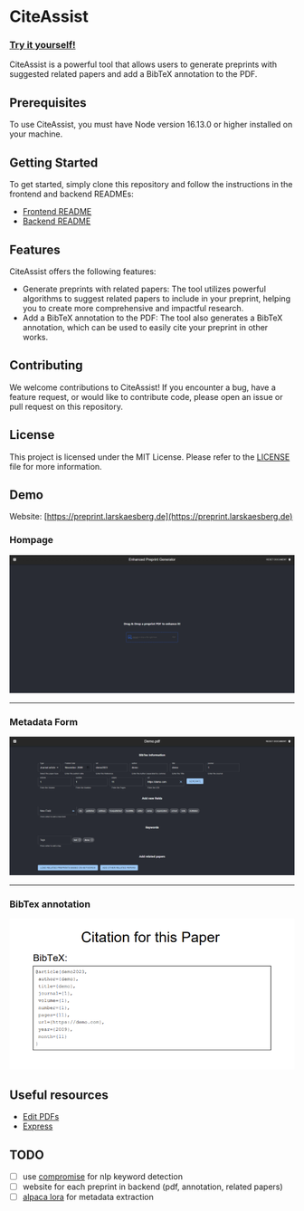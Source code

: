 # CiteAssist

### [Try it yourself!](https://preprint.larskaesberg.de/)

CiteAssist is a powerful tool that allows users to generate preprints with suggested related papers and add a BibTeX annotation to the PDF.

## Prerequisites

To use CiteAssist, you must have Node version 16.13.0 or higher installed on your machine.

## Getting Started

To get started, simply clone this repository and follow the instructions in the frontend and backend READMEs:

 - [Frontend README](frontend/README.md)
 - [Backend README](backend/README.md)

## Features

CiteAssist offers the following features:

 - Generate preprints with related papers: The tool utilizes powerful algorithms to suggest related papers to include in your preprint, helping you to create more comprehensive and impactful research.
 - Add a BibTeX annotation to the PDF: The tool also generates a BibTeX annotation, which can be used to easily cite your preprint in other works.

## Contributing

We welcome contributions to CiteAssist! If you encounter a bug, have a feature request, or would like to contribute code, please open an issue or pull request on this repository.

## License 

This project is licensed under the MIT License. Please refer to the [LICENSE](COPYING) file for more information.

## Demo
Website: [https://preprint.larskaesberg.de](https://preprint.larskaesberg.de)
### Hompage
![EPG-Demo1.png](pictures%2FEPG-Demo1.png)

-----
### Metadata Form
![EPG-Demo3.png](pictures%2FEPG-Demo3.png)

-----
### BibTex annotation
![EPG-Demo4.png](pictures%2FEPG-Demo4.png)

## Useful resources

 - [Edit PDFs](https://pdf-lib.js.org/)
 - [Express](https://expressjs.com/de/)

## TODO

- [ ] use [compromise](https://www.npmjs.com/package/compromise) for nlp keyword detection
- [ ] website for each preprint in backend (pdf, annotation, related papers)
- [ ] [alpaca lora](https://github.com/tloen/alpaca-lora) for metadata extraction

